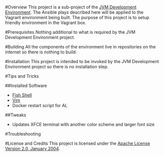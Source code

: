 #Overview
This project is a sub-project of the [JVM Development Environment](https://github.com/kurron/jvm-development-environment).
The Ansible plays described here will be applied to the Vagrant environment being built.  The purpose of this project
is to setup friendly environment in the Vagrant box.

#Prerequisites
Nothing additional to what is required by the JVM Development Environment project.

#Building
All the components of the environment live in repositories on the internet so there is nothing to build.

#Installation
This project is intended to be invoked by the JVM Development Environment project so there is no installation step.

#Tips and Tricks

##Installed Software

* [Fish Shell](https://github.com/fish-shell/fish-shell)
* [Vim](http://www.vim.org/)
* Docker restart script for AL

##Tweaks

* Updates XFCE terminal with another color scheme and larger font size


#Troubleshooting

#License and Credits
This project is licensed under the [Apache License Version 2.0, January 2004](http://www.apache.org/licenses/).

